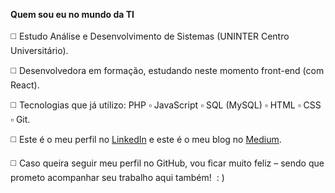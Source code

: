 **Quem sou eu no mundo da TI**  
&nbsp;   
:white_medium_square:  Estudo Análise e Desenvolvimento de Sistemas (UNINTER Centro Universitário).

:white_medium_square:  Desenvolvedora em formação, estudando neste momento front-end (com React).

:white_medium_square:  Tecnologias que já utilizo: PHP  :white_small_square:  JavaScript  :white_small_square:  SQL (MySQL) :white_small_square:   HTML  :white_small_square:   CSS :white_small_square:   Git.

:white_medium_square: Este é o meu perfil no [LinkedIn](https://www.linkedin.com/in/michelelozada/) e este é o meu blog no [Medium](https://medium.com/@michelelozada).

:white_medium_square: Caso queira seguir meu perfil no GitHub, vou ficar muito feliz – sendo que prometo acompanhar seu trabalho aqui também!&nbsp; : )
